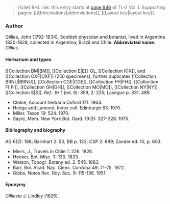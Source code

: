> [!cite] BHL link: this entry starts at [page 946](https://www.biodiversitylibrary.org/page/33121077) of TL-2 Vol. I.
> Supporting pages: [[Abbreviations|abbreviations]], [[Layout key|layout key]].

### Author

Gillies, John (1792-1834), Scottish physician and botanist, lived in Argentina 1820-1828, collected in Argentina, Brazil and Chile. 
**Abbreviated name**: *Gillies*

#### Herbarium and types

[[Collection BM|BM]], [[Collection E|E]]-GL, [[Collection K|K]], and [[Collection OXF|OXF]] (250 specimens), further duplicates [[Collection BRNU|BRNU]], [[Collection CGE|CGE]], [[Collection FH|FH]], [[Collection FI|FI]], [[Collection GH|GH]], [[Collection MO|MO]], [[Collection NY|NY]], [[Collection S|S]].
*Ref*.: IH 1 (ed. 6): 359, 2: 225; Lasègue p. 331, 486.
- Clokie, Account herbaria Oxford 171. 1964.
- Hedge and Lamond, Index coll. Edinburgh 83. 1970.
- Miller, Taxon 19: 524. 1970.
- Sayre, Mem. New York Bot. Gard. 19(3): 327-328. 1975.

#### Bibliography and biography

AG 6(2): 188; Barnhart 2: 50; BB p. 123; CSP 2: 889; Zander ed. 10, p. 603.
- Miers, J., Travels in Chile 1: 226. 1826.
- Hooker, Bot. Misc. 3: 130. 1833.
- Watson, Topogr. Botany ed. 2. 545. 1883.
- Barr, Bol. Acad. Nac. Cienc. Cordoba 49: 71-75. 1972.
- Gibbs, Notes Rec. Roy. Soc. 9: 115-136. 1951.

#### Eponymy

*Gilliesia* J. Lindley (1826).

